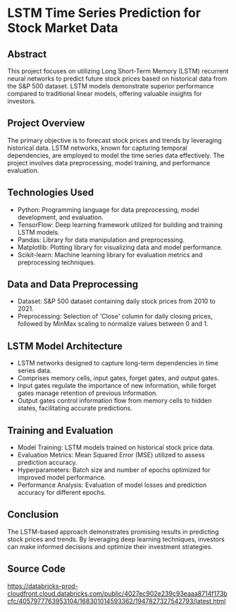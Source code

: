 # LSTM Time Series Prediction for Stock Market Data

## Abstract
This project focuses on utilizing Long Short-Term Memory (LSTM) recurrent neural networks to predict future stock prices based on historical data from the S&P 500 dataset. LSTM models demonstrate superior performance compared to traditional linear models, offering valuable insights for investors.

## Project Overview
The primary objective is to forecast stock prices and trends by leveraging historical data. LSTM networks, known for capturing temporal dependencies, are employed to model the time series data effectively. The project involves data preprocessing, model training, and performance evaluation.

## Technologies Used
- Python: Programming language for data preprocessing, model development, and evaluation.
- TensorFlow: Deep learning framework utilized for building and training LSTM models.
- Pandas: Library for data manipulation and preprocessing.
- Matplotlib: Plotting library for visualizing data and model performance.
- Scikit-learn: Machine learning library for evaluation metrics and preprocessing techniques.

## Data and Data Preprocessing
- Dataset: S&P 500 dataset containing daily stock prices from 2010 to 2021.
- Preprocessing: Selection of 'Close' column for daily closing prices, followed by MinMax scaling to normalize values between 0 and 1.

## LSTM Model Architecture
- LSTM networks designed to capture long-term dependencies in time series data.
- Comprises memory cells, input gates, forget gates, and output gates.
- Input gates regulate the importance of new information, while forget gates manage retention of previous information.
- Output gates control information flow from memory cells to hidden states, facilitating accurate predictions.

## Training and Evaluation
- Model Training: LSTM models trained on historical stock price data.
- Evaluation Metrics: Mean Squared Error (MSE) utilized to assess prediction accuracy.
- Hyperparameters: Batch size and number of epochs optimized for improved model performance.
- Performance Analysis: Evaluation of model losses and prediction accuracy for different epochs.

## Conclusion
The LSTM-based approach demonstrates promising results in predicting stock prices and trends. By leveraging deep learning techniques, investors can make informed decisions and optimize their investment strategies.

## Source Code
https://databricks-prod-cloudfront.cloud.databricks.com/public/4027ec902e239c93eaaa8714f173bcfc/4057977763953104/168301014593362/1947827327542793/latest.html
